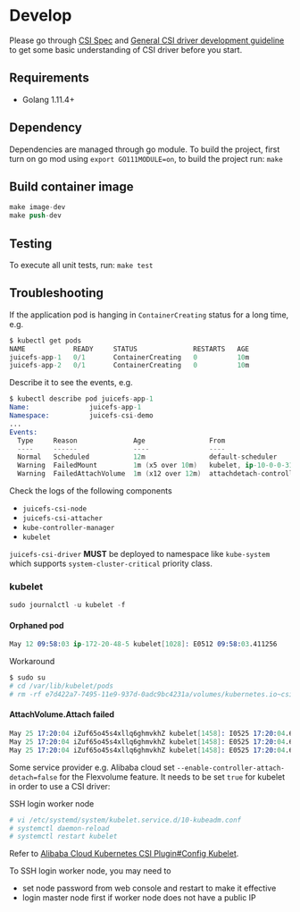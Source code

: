 # Develop

Please go through [CSI Spec](https://github.com/container-storage-interface/spec/blob/master/spec.md) and [General CSI driver development guideline](https://kubernetes-csi.github.io/docs/Development.html) to get some basic understanding of CSI driver before you start.

## Requirements

* Golang 1.11.4+

## Dependency

Dependencies are managed through go module. To build the project, first turn on go mod using `export GO111MODULE=on`, to build the project run: `make`

## Build container image

```s
make image-dev
make push-dev
```

## Testing

To execute all unit tests, run: `make test`

## Troubleshooting

If the application pod is hanging in `ContainerCreating` status for a long time, e.g.

```s
$ kubectl get pods
NAME            READY     STATUS              RESTARTS   AGE
juicefs-app-1   0/1       ContainerCreating   0          10m
juicefs-app-2   0/1       ContainerCreating   0          10m
```

Describe it to see the events, e.g.

```s
$ kubectl describe pod juicefs-app-1
Name:               juicefs-app-1
Namespace:          juicefs-csi-demo
...
Events:
  Type     Reason              Age                From                                              Message
  ----     ------              ----               ----                                              -------
  Normal   Scheduled           12m                default-scheduler                                 Successfully assigned juicefs-csi-demo/juicefs-app-1 to ip-10-0-0-31.us-west-2.compute.internal
  Warning  FailedMount         1m (x5 over 10m)   kubelet, ip-10-0-0-31.us-west-2.compute.internal  Unable to mount volumes for pod "juicefs-app-1_juicefs-csi-demo(45654a9b-6fee-11e9-aee6-06b5b6616e3c)": timeout expired waiting for volumes to attach or mount for pod "juicefs-csi-demo"/"juicefs-app-1". list of unmounted volumes=[persistent-storage]. list of unattached volumes=[persistent-storage default-token-xjj8k]
  Warning  FailedAttachVolume  1m (x12 over 12m)  attachdetach-controller                           AttachVolume.Attach failed for volume "juicefs-csi-demo" : attachment timeout for volume csi-demo
```

Check the logs of the following components

* `juicefs-csi-node`
* `juicefs-csi-attacher`
* `kube-controller-manager`
* `kubelet`

`juicefs-csi-driver` **MUST** be deployed to namespace like `kube-system` which supports `system-cluster-critical` priority class.

### kubelet

```s
sudo journalctl -u kubelet -f
```

#### Orphaned pod

```s
May 12 09:58:03 ip-172-20-48-5 kubelet[1028]: E0512 09:58:03.411256    1028 kubelet_volumes.go:154] Orphaned pod "e7d422a7-7495-11e9-937d-0adc9bc4231a" found, but volume paths are still present on disk : There were a total of 1 errors similar to this. Turn up verbosity to see them.
```

Workaround

```s
$ sudo su
# cd /var/lib/kubelet/pods
# rm -rf e7d422a7-7495-11e9-937d-0adc9bc4231a/volumes/kubernetes.io~csi/
```

#### AttachVolume.Attach failed

```s
May 25 17:20:04 iZuf65o45s4xllq6ghmvkhZ kubelet[1458]: I0525 17:20:04.644217    1458 reconciler.go:227] operationExecutor.AttachVolume started for volume "juicefs" (UniqueName: "kubernetes.io/csi/csi.juicefs.com^csi-demo") pod "juicefs-app-1" (UID: "47b8a4e9-7ece-11e9-becf-00163e0e041d")
May 25 17:20:04 iZuf65o45s4xllq6ghmvkhZ kubelet[1458]: E0525 17:20:04.648763    1458 csi_attacher.go:105] kubernetes.io/csi: attacher.Attach failed: volumeattachments.storage.k8s.io is forbidden: User "system:node:cn-shanghai.192.168.0.186" cannot create resource "volumeattachments" in API group "storage.k8s.io" at the cluster scope
May 25 17:20:04 iZuf65o45s4xllq6ghmvkhZ kubelet[1458]: E0525 17:20:04.648831    1458 nestedpendingoperations.go:267] Operation for "\"kubernetes.io/csi/csi.juicefs.com^csi-demo\"" failed. No retries permitted until 2019-05-25 17:20:05.148793189 +0800 CST m=+187.223201321 (durationBeforeRetry 500ms). Error: "AttachVolume.Attach failed for volume \"juicefs\" (UniqueName: \"kubernetes.io/csi/csi.juicefs.com^csi-demo\") from node \"cn-shanghai.192.168.0.186\" : volumeattachments.storage.k8s.io is forbidden: User \"system:node:cn-shanghai.192.168.0.186\" cannot create resource \"volumeattachments\" in API group \"storage.k8s.io\" at the cluster scope"
```

Some service provider e.g. Alibaba cloud set `--enable-controller-attach-detach=false` for the Flexvolume feature. It needs to be set `true` for kubelet in order to use a CSI driver:

SSH login worker node

```s
# vi /etc/systemd/system/kubelet.service.d/10-kubeadm.conf
# systemctl daemon-reload
# systemctl restart kubelet
```

Refer to [Alibaba Cloud Kubernetes CSI Plugin#Config Kubelet](https://github.com/AliyunContainerService/csi-plugin/tree/v0.3.0#config-kubelet).

To SSH login worker node, you may need to

* set node password from web console and restart to make it effective
* login master node first if worker node does not have a public IP
